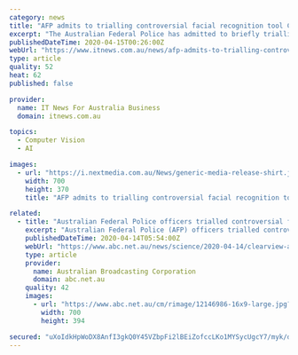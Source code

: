 ```yaml
---
category: news
title: "AFP admits to trialling controversial facial recognition tool Clearview AI"
excerpt: "The Australian Federal Police has admitted to briefly trialling the controversial facial recognition tool Clearview AI after initially denying that it had used the software. A “limited pilot” of the tool by the AFP-led Australian Centre to Counter Child Exploitation (ACCCE) was confirmed by the force in answers to questions on notice ..."
publishedDateTime: 2020-04-15T00:26:00Z
webUrl: "https://www.itnews.com.au/news/afp-admits-to-trialling-controversial-facial-recognition-tool-clearview-ai-546729"
type: article
quality: 52
heat: 62
published: false

provider:
  name: IT News For Australia Business
  domain: itnews.com.au

topics:
  - Computer Vision
  - AI

images:
  - url: "https://i.nextmedia.com.au/News/generic-media-release-shirt.jpg"
    width: 700
    height: 370
    title: "AFP admits to trialling controversial facial recognition tool Clearview AI"

related:
  - title: "Australian Federal Police officers trialled controversial facial recognition tool Clearview AI"
    excerpt: "Australian Federal Police (AFP) officers trialled controversial facial recognition technology Clearview AI from late 2019, despite the agency initially denying any association with the company. Founded by Australian Hoan Ton-That, the New York-based start-up claims to have created a database that contains billions of images scraped from ..."
    publishedDateTime: 2020-04-14T05:54:00Z
    webUrl: "https://www.abc.net.au/news/science/2020-04-14/clearview-ai-facial-recognition-tech-australian-federal-police/12146894"
    type: article
    provider:
      name: Australian Broadcasting Corporation
      domain: abc.net.au
    quality: 42
    images:
      - url: "https://www.abc.net.au/cm/rimage/12146986-16x9-large.jpg?v=2"
        width: 700
        height: 394

secured: "uXoIdkHpWoDX8AnfI3gkQ0Y45VZbpFi2lBEiZofccLKo1MYSycUgcY7/myk/dukrd1InO8teU8gaCIp9tTMWHNItW3F6HIwKe3JYh7+Nf57voT0i2VqIurKj0ptBCpLpbvBSo/WYiqyWqIs8VfSTJm58ZL9yELFIRnI8ZZ6R6tfifZoVGMIrDgljCewUtfqZuhBq5RNrWR2AWsyLa7+IfzITOKufdwS7KPB1BdhmMyOcYQ1FW+CoOaLy9JI57zvXPQR67LdGO5WWiSXMP7yQy4EUuoonaB/YubtIr2TQ6LdjL///Lv1xp6JJ4OPl+W4c;iqrfpMJ6Wsv+qKD0OjgT0w=="
---
```


